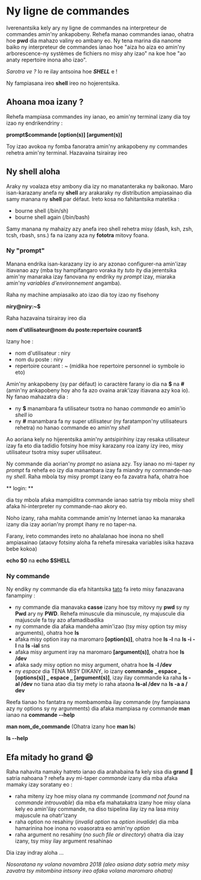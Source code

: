 # Ny ligne de commandes

Iverenantsika kely ary ny ligne de commandes na interpreteur de commandes amin'ny ankapobeny. Rehefa manao commandes ianao, ohatra hoe **pwd** dia mahazo valiny eo ambany eo. Ny tena marina dia nanome baiko ny interpreteur de commandes ianao hoe "aiza ho aiza eo amin'ny arborescence-ny systèmes de fichiers no misy ahy izao" na koe hoe "ao anaty repertoire inona aho izao".

_Sarotra ve ?_  Io re ilay antsoina hoe **_SHELL_** e !

Ny fampiasana ireo **shell** ireo no hojerentsika.

## Ahoana moa izany ?

Rehefa mampiasa commandes iny ianao, eo amin'ny terminal izany dia toy izao ny endrikendriny :

**prompt$commande [option(s)] [argument(s)]**

Toy izao avokoa ny fomba fanoratra amin'ny ankapobeny ny commandes rehetra amin'ny terminal. Hazavaina tsirairay ireo

## Ny shell aloha

Araky ny voalaza etsy ambony dia izy no manatanteraka ny baikonao. Maro isan-karazany anefa ny **shell** ary arakaraky ny distribution ampiasainao dia samy manana ny **shell** par défaut. Ireto kosa no fahitantsika matetika :
- bourne shell (/bin/sh)
- bourne shell again (/bin/bash)

Samy manana ny mahaizy azy anefa ireo shell rehetra misy (dash, ksh, zsh, tcsh, rbash, sns.) fa na izany aza ny **fototra** mitovy foana.

### Ny "prompt"

Manana endrika isan-karazany izy io ary azonao configurer-na amin'izay itiavanao azy (mba tsy hampifangaro voraka ity _tuto_ ity dia jerentsika amin'ny manaraka izay fanovana ny endriky ny _prompt_ izay, miaraka amin'ny _variables d'environnement_ angamba).

Raha ny machine ampiasaiko ato izao dia toy izao ny fisehony

**niry@niry:~$**

Raha hazavaina tsirairay ireo dia 

**nom d'utilisateur@nom du poste:repertoire courant$**

Izany hoe  :
- nom d'utilisateur : niry
- nom du poste : niry
- repertoire courant : ~ (midika hoe repertoire personnel io symbole io eto)

Amin'ny ankapobeny (sy par défaut) io caractère farany io dia na **$** na **#** (amin'ny ankapobeny hoy aho fa azo ovaina arak'izay itiavana azy koa io). Ny fanao mahazatra dia :
- ny **$** manambara fa utilisateur tsotra no hanao _commande_ eo amin'io _shell_ io
- ny **#** manambara fa ny super utilisateur (ny faratampon'ny utilisateurs rehetra) no hanao commande eo amin'ny _shell_

Ao aoriana kely no hijerentsika amin'ny antsipirihiny izay resaka utilisateur izay fa eto dia tadidio fotsiny hoe misy karazany roa izany izy ireo, misy utilisateur tsotra misy super utilisateur.

Ny commande dia aorian'ny _prompt_ no asiana azy. Tsy ianao no mi-taper ny _prompt_ fa rehefa eo izy dia manambara izay fa miandry ny commande-nao ny _shell_. Raha mbola tsy misy prompt izany eo fa zavatra hafa, ohatra hoe

** login: **

dia tsy mbola afaka mampiditra commande ianao satria tsy mbola misy shell afaka hi-interpreter ny commande-nao akory eo.

Noho izany, raha mahita commande amin'ny Internet ianao ka manaraka izany dia izay aorian'ny prompt ihany re no taper-na.

Farany, ireto commandes ireto no ahalalanao hoe inona no shell ampiasainao (ataovy fotsiny aloha fa rehefa miresaka variables isika hazava bebe kokoa)

**echo $0** na **echo $SHELL**

### Ny commande

Ny endiky ny commande dia efa hitantsika [tato](https://github.com/open-code-geek-gasy/Linux/blob/master/commande-base.md) fa ireto misy fanazavana fanampiny :
- ny commande dia manavaka **casse** izany hoe tsy mitovy ny **pwd** sy ny **Pwd** ary ny **PWD**. Rehefa minuscule dia minuscule, ny majuscule dia majuscule fa tsy azo afamadibadika
- ny commande dia afaka mandeha amin'izao (tsy misy option tsy misy arguments), ohatra hoe **ls**
- afaka misy option iray na maromaro **[option(s)]**, ohatra hoe **ls -l** na **ls -i -l** na **ls -ial** sns
- afaka misy argument iray na maromaro **[argument(s)]**, ohatra hoe **ls /dev**
- afaka sady misy option no misy argument, ohatra hoe **ls -l /dev**
- ny _espace_ dia TENA MISY DIKANY, io izany **commande _ espace _ [options(s)] _ espace _ [argument(s)]**, izay ilay commande ka raha **ls -al /dev** no tiana atao dia tsy mety io raha ataona **ls-al /dev** na **ls -a a / dev**

Reefa tianao ho fantatra ny mombamomba ilay commande (ny fampiasana azy ny options sy ny argunments) dia afaka mampiasa ny commande **man** ianao na **commande --help**

**man nom_de_commande** (Ohatra izany hoe **man ls**)

**ls --help**

## Efa mitady ho grand :smile:

Raha nahavita namaky hatreto ianao dia arahabaina fa kely sisa dia **grand** :punch: satria nahoana ? rehefa avy mi-taper _commande_ izany dia mba afaka mamaky izay soratany eo :
- raha miteny izy hoe misy olana ny commande (_command not found_ na _commande introuvable_) dia mba efa mahatakatra izany hoe misy olana kely eo amin'ilay commande, na diso tsipelina ilay izy na lasa misy majuscule na ohatr'izany
- raha option no resahiny (_invalid option_ na _option invalide_) dia mba hamarinina hoe inona no voasoratra eo amin'ny _option_
- raha argument no resahiny (_no such file or directory_) ohatra dia izay izany, tsy misy ilay argument resahinao

Dia izay indray aloha ...

_Nosoratana ny volana novambra 2018 (aleo asiana daty satria mety misy zavatra tsy mitombina intsony ireo afaka volana maromaro ohatra)_




